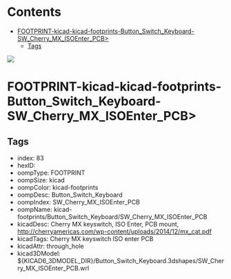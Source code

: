 



Contents
========

* [FOOTPRINT-kicad-kicad-footprints-Button_Switch_Keyboard-SW_Cherry_MX_ISOEnter_PCB>](#footprint-kicad-kicad-footprints-button_switch_keyboard-sw_cherry_mx_isoenter_pcb)
	* [Tags](#tags)
  
![][im]
# FOOTPRINT-kicad-kicad-footprints-Button_Switch_Keyboard-SW_Cherry_MX_ISOEnter_PCB>

## Tags

- index: 83
- hexID: 
- oompType: FOOTPRINT
- oompSize: kicad
- oompColor: kicad-footprints
- oompDesc: Button_Switch_Keyboard
- oompIndex: SW_Cherry_MX_ISOEnter_PCB
- oompName: kicad-footprints/Button_Switch_Keyboard/SW_Cherry_MX_ISOEnter_PCB
- kicadDesc: Cherry MX keyswitch, ISO Enter, PCB mount, http://cherryamericas.com/wp-content/uploads/2014/12/mx_cat.pdf
- kicadTags: Cherry MX keyswitch ISO enter PCB
- kicadAttr: through_hole
- kicad3DModel: ${KICAD6_3DMODEL_DIR}/Button_Switch_Keyboard.3dshapes/SW_Cherry_MX_ISOEnter_PCB.wrl



[im]: image.png
